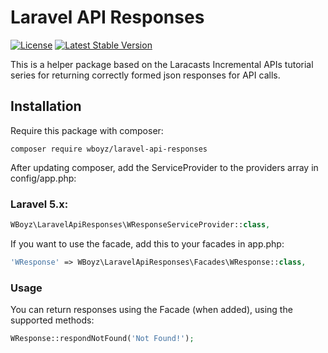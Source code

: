 # Laravel API Responses

[![License](https://poser.pugx.org/wboyz/laravel-api-responses/license)](https://packagist.org/packages/wboyz/laravel-api-responses)
[![Latest Stable Version](https://poser.pugx.org/wboyz/laravel-api-responses/v/stable)](https://packagist.org/packages/wboyz/laravel-api-responses)

This is a helper package based on the Laracasts Incremental APIs tutorial series for returning correctly formed json responses for API calls.

## Installation

Require this package with composer:

```
composer require wboyz/laravel-api-responses
```

After updating composer, add the ServiceProvider to the providers array in config/app.php:

### Laravel 5.x:

```php
WBoyz\LaravelApiResponses\WResponseServiceProvider::class,
```

If you want to use the facade, add this to your facades in app.php:

```php
'WResponse' => WBoyz\LaravelApiResponses\Facades\WResponse::class,
```

### Usage

You can return responses using the Facade (when added), using the supported methods:

```php
WResponse::respondNotFound('Not Found!');
```
